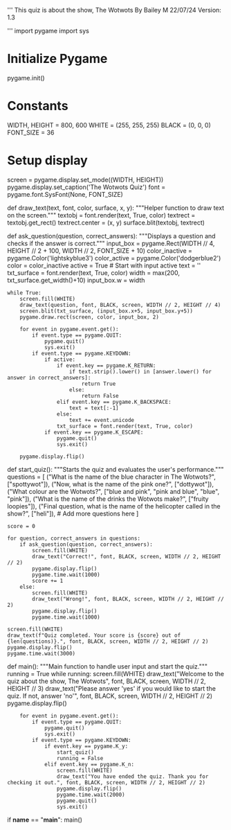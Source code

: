 '''
This quiz is about the show, The Wotwots
By Bailey M
22/07/24
Version: 1.3 

'''
import pygame
import sys

# Initialize Pygame
pygame.init()

# Constants    
WIDTH, HEIGHT = 800, 600
WHITE = (255, 255, 255)
BLACK = (0, 0, 0)
FONT_SIZE = 36

# Setup display
screen = pygame.display.set_mode((WIDTH, HEIGHT))
pygame.display.set_caption('The Wotwots Quiz')
font = pygame.font.SysFont(None, FONT_SIZE)

def draw_text(text, font, color, surface, x, y):
    """Helper function to draw text on the screen."""
    textobj = font.render(text, True, color)
    textrect = textobj.get_rect()
    textrect.center = (x, y)
    surface.blit(textobj, textrect)

def ask_question(question, correct_answers):
    """Displays a question and checks if the answer is correct."""
    input_box = pygame.Rect(WIDTH // 4, HEIGHT // 2 + 100, WIDTH // 2, FONT_SIZE + 10)
    color_inactive = pygame.Color('lightskyblue3')
    color_active = pygame.Color('dodgerblue2')
    color = color_inactive
    active = True  # Start with input active
    text = ''
    txt_surface = font.render(text, True, color)
    width = max(200, txt_surface.get_width()+10)
    input_box.w = width

    while True:
        screen.fill(WHITE)
        draw_text(question, font, BLACK, screen, WIDTH // 2, HEIGHT // 4)
        screen.blit(txt_surface, (input_box.x+5, input_box.y+5))
        pygame.draw.rect(screen, color, input_box, 2)

        for event in pygame.event.get():
            if event.type == pygame.QUIT:
                pygame.quit()
                sys.exit()
            if event.type == pygame.KEYDOWN:
                if active:
                    if event.key == pygame.K_RETURN:
                        if text.strip().lower() in [answer.lower() for answer in correct_answers]:
                            return True
                        else:
                            return False
                    elif event.key == pygame.K_BACKSPACE:
                        text = text[:-1]
                    else:
                        text += event.unicode
                    txt_surface = font.render(text, True, color)
                if event.key == pygame.K_ESCAPE:
                    pygame.quit()
                    sys.exit()

        pygame.display.flip()

def start_quiz():
    """Starts the quiz and evaluates the user's performance."""
    questions = [
        ("What is the name of the blue character in The Wotwots?", ["spottywot"]),
        ("Now, what is the name of the pink one?", ["dottywot"]),
        ("What colour are the Wotwots?", ["blue and pink", "pink and blue", "blue", "pink"]),
        ("What is the name of the drinks the Wotwots make?", ["fruity loopies"]),
        ("Final question, what is the name of the helicopter called in the show?", ["heli"]),
        # Add more questions here
    ]

    score = 0

    for question, correct_answers in questions:
        if ask_question(question, correct_answers):
            screen.fill(WHITE)
            draw_text("Correct!", font, BLACK, screen, WIDTH // 2, HEIGHT // 2)
            pygame.display.flip()
            pygame.time.wait(1000)
            score += 1
        else:
            screen.fill(WHITE)
            draw_text("Wrong!", font, BLACK, screen, WIDTH // 2, HEIGHT // 2)
            pygame.display.flip()
            pygame.time.wait(1000)

    screen.fill(WHITE)
    draw_text(f"Quiz completed. Your score is {score} out of {len(questions)}.", font, BLACK, screen, WIDTH // 2, HEIGHT // 2)
    pygame.display.flip()
    pygame.time.wait(3000)

def main():
    """Main function to handle user input and start the quiz."""
    running = True
    while running:
        screen.fill(WHITE)
        draw_text("Welcome to the quiz about the show, The Wotwots", font, BLACK, screen, WIDTH // 2, HEIGHT // 3)
        draw_text("Please answer 'yes' if you would like to start the quiz. If not, answer 'no'", font, BLACK, screen, WIDTH // 2, HEIGHT // 2)
        pygame.display.flip()

        for event in pygame.event.get():
            if event.type == pygame.QUIT:
                pygame.quit()
                sys.exit()
            if event.type == pygame.KEYDOWN:
                if event.key == pygame.K_y:
                    start_quiz()
                    running = False
                elif event.key == pygame.K_n:
                    screen.fill(WHITE)
                    draw_text("You have ended the quiz. Thank you for checking it out.", font, BLACK, screen, WIDTH // 2, HEIGHT // 2)
                    pygame.display.flip()
                    pygame.time.wait(2000)
                    pygame.quit()
                    sys.exit()

if __name__ == "__main__":
    main()
